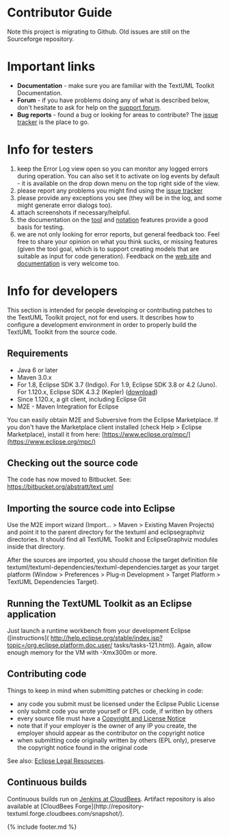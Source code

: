 ---
---
# Contributor Guide

Note this project is migrating to Github. Old issues are still on the Sourceforge repository.

# Important links

  * **Documentation** - make sure you are familiar with the TextUML Toolkit Documentation. 
  * **Forum** - if you have problems doing any of what is described below, don't hesitate to ask for help on the [support forum](http://abstratt.com/forum/). 
  * **Bug reports** - found a bug or looking for areas to contribute? The [issue tracker](https://github.com/abstratt/textuml/issues) is the place to go. 

#  Info for testers

  1. keep the Error Log view open so you can monitor any logged errors during operation. You can also set it to activate on log events by default - it is available on the drop down menu on the top right side of the view. 
  2. please report any problems you might find using the [issue tracker](https://github.com/abstratt/textuml/issues)
  3. please provide any exceptions you see (they will be in the log, and some might generate error dialogs too). 
  4. attach screenshots if necessary/helpful. 
  5. the documentation on the [tool](features.html) and [notation](structure.html) features provide a good basis for testing. 
  6. we are not only looking for error reports, but general feedback too. Feel free to share your opinion on what you think sucks, or missing features (given the tool goal, which is to support creating models that are suitable as input for code generation). Feedback on the [web site](http://abstratt.com/) and [documentation](http://abstratt.com/docs) is very welcome too. 

#  Info for developers

This section is intended for people developing or contributing patches to the
TextUML Toolkit project, not for end users. It describes how to configure a
development environment in order to properly build the TextUML Toolkit from
the source code.

##  Requirements

  * Java 6 or later 
  * Maven 3.0.x 
  * For 1.8, Eclipse SDK 3.7 (Indigo). For 1.9, Eclipse SDK 3.8 or 4.2 (Juno). For 1.120.x, Eclipse SDK 4.3.2 (Kepler) ([download](http://www.eclipse.org/downloads/)) 
  * Since 1.120.x, a git client, including Eclipse Git 
  * M2E - Maven Integration for Eclipse 

You can easily obtain M2E and Subversive from the Eclipse Marketplace. If you
don't have the Marketplace client installed (check Help &gt; Eclipse
Marketplace), install it from here:
[https://www.eclipse.org/mpc/](https://www.eclipse.org/mpc/)

##  Checking out the source code

The code has now moved to Bitbucket. See: [https://bitbucket.org/abstratt/text
uml](https://bitbucket.org/abstratt/textuml)

##  Importing the source code into Eclipse

Use the M2E import wizard (Import... &gt; Maven &gt; Existing Maven Projects) and
point it to the parent directory for the textuml and eclipsegraphviz
directories. It should find all TextUML Toolkit and EclipseGraphviz modules
inside that directory.

After the sources are imported, you should choose the target definition file
textuml/textuml-dependencies/textuml-dependencies.target as your target
platform (Window &gt; Preferences &gt; Plug-n Development &gt; Target Platform &gt;
TextUML Dependencies Target).

##  Running the TextUML Toolkit as an Eclipse application

Just launch a runtime workbench from your development Eclipse ([instructions](
http://help.eclipse.org/stable/index.jsp?topic=/org.eclipse.platform.doc.user/
tasks/tasks-121.htm)). Again, allow enough memory for the VM with -Xmx300m or
more.

##  Contributing code

Things to keep in mind when submitting patches or checking in code:

  * any code you submit must be licensed under the Eclipse Public License 
  * only submit code you wrote yourself or EPL code, if written by others 
  * every source file must have a [Copyright and License Notice](http://www.eclipse.org/legal/copyrightandlicensenotice.php)
  * note that if your employer is the owner of any IP you create, the employer should appear as the contributor on the copyright notice 
  * when submitting code originally written by others (EPL only), preserve the copyright notice found in the original code 

See also: [Eclipse Legal Resources](http://www.eclipse.org/legal/).

##  Continuous builds

Continuous builds run on [Jenkins at
CloudBees](http://textuml.ci.cloudbees.com/). Artifact repository is also
available at [CloudBees Forge](http://repository-
textuml.forge.cloudbees.com/snapshot/).

{% include footer.md %}
